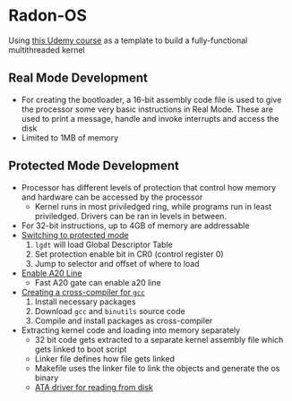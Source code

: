 # Radon-OS
Using [this Udemy course](https://www.udemy.com/course/developing-a-multithreaded-kernel-from-scratch/) as a template to build a fully-functional multithreaded kernel

## Real Mode Development

- For creating the bootloader, a 16-bit assembly code file is used to give the processor some very basic instructions in Real Mode. These are used to print a message, handle and invoke interrupts and access the disk
- Limited to 1MB of memory

## Protected Mode Development

- Processor has different levels of protection that control how memory and hardware can be accessed by the processor
    - Kernel runs in most priviledged ring, while programs run in least priviledged. Drivers can be ran in levels in between.
- For 32-bit instructions, up to 4GB of memory are addressable
- [Switching to protected mode](https://wiki.osdev.org/Protected_Mode)
    1. `lgdt` will load Global Descriptor Table
    2. Set protection enable bit in CR0 (control register 0)
    3. Jump to selector and offset of where to load
- [Enable A20 Line](https://wiki.osdev.org/A20)
    - Fast A20 gate can enable a20 line
- [Creating a cross-compiler for `gcc`](https://wiki.osdev.org/GCC_Cross-Compiler)
    1. Install necessary packages
    2. Download `gcc` and `binutils` source code
    3. Compile and install packages as cross-compiler
- Extracting kernel code and loading into memory separately
    - 32 bit code gets extracted to a separate kernel assembly file which gets linked to boot script
    - Linker file defines how file gets linked
    - Makefile uses the linker file to link the objects and generate the os binary
    - [ATA driver for reading from disk](https://wiki.osdev.org/ATA_read/write_sectors)






